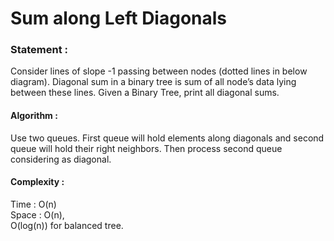 Sum along Left Diagonals
=======================

<h3>
Statement :
</h3>
Consider lines of slope -1 passing between nodes (dotted lines in below diagram). 
Diagonal sum in a binary tree is sum of all node’s data lying between these lines. 
Given a Binary Tree, print all diagonal sums.

<h4>
Algorithm :
</h4>
Use two queues. First queue will hold elements along diagonals and second queue
will hold their right neighbors. Then process second queue considering as diagonal.


<h4>
Complexity :
</h4>
Time : O(n) <br>
Space : O(n), <br>
		O(log(n)) for balanced tree.